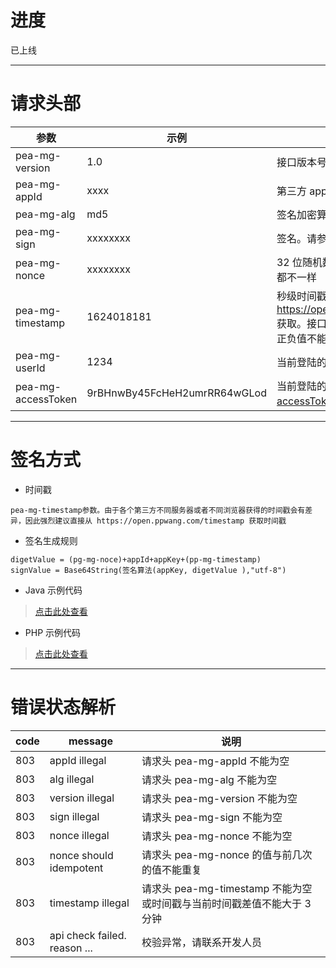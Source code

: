 # 进度
已上线

---

# 请求头部
| 参数               | 示例                         | 说明                                                                                                           |
| ------------------ | ---------------------------- | -------------------------------------------------------------------------------------------------------------- |
| pea-mg-version     | 1.0                          | 接口版本号。目前 1.0                                                                                           |
| pea-mg-appId       | xxxx                         | 第三方 appId                                                                                                   |
| pea-mg-alg         | md5                          | 签名加密算法。目前只支持 md5                                                                                   |
| pea-mg-sign        | xxxxxxxx                     | 签名。请参考签名方式篇章                                                                                       |
| pea-mg-nonce       | xxxxxxxx                     | 32 位随机数。注意必须保证每次请求都不一样                                                                      |
| pea-mg-timestamp   | 1624018181                   | 秒级时间戳。可直接从 https://open.ppwang.com/timestamp 获取。接口请求时会校验这个时间戳，正负值不能超过 3 分钟 |
| pea-mg-userId      | 1234                         | 当前登陆的用户 id                                                                                              |
| pea-mg-accessToken | 9rBHnwBy45FcHeH2umrRR64wGLod | 当前登陆的用户的访问令牌 [获取 accessToken 接口文档](./超级店长-用户登录.md)                                   |

---

# 签名方式
- 时间戳
```
pea-mg-timestamp参数。由于各个第三方不同服务器或者不同浏览器获得的时间戳会有差异，因此强烈建议直接从 https://open.ppwang.com/timestamp 获取时间戳
```

- 签名生成规则
```
digetValue = (pg-mg-noce)+appId+appKey+(pp-mg-timestamp)
signValue = Base64String(签名算法(appKey, digetValue ),"utf-8")
```

- Java 示例代码
> [点击此处查看](../../demo/SignAuthUtils.java)

- PHP 示例代码
> [点击此处查看](../../demo/SignAuthUtils.php)

---

# 错误状态解析
| code | message                      | 说明                                                                    |
| ---- | ---------------------------- | ----------------------------------------------------------------------- |
| 803  | appId illegal                | 请求头 pea-mg-appId 不能为空                                            |
| 803  | alg illegal                  | 请求头 pea-mg-alg 不能为空                                              |
| 803  | version illegal              | 请求头 pea-mg-version 不能为空                                          |
| 803  | sign illegal                 | 请求头 pea-mg-sign 不能为空                                             |
| 803  | nonce illegal                | 请求头 pea-mg-nonce 不能为空                                            |
| 803  | nonce should idempotent      | 请求头 pea-mg-nonce 的值与前几次的值不能重复                            |
| 803  | timestamp illegal            | 请求头 pea-mg-timestamp 不能为空或时间戳与当前时间戳差值不能大于 3 分钟 |
| 803  | api check failed. reason ... | 校验异常，请联系开发人员                                                |
